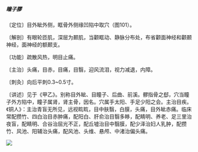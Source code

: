 ##### 瞳子膠

〔定位〕目外眦外侧，眶骨外侧缘凹陷中取穴（图101）。

〔解剖〕有眼轮匝肌，深层为颞肌，当颧眶动、静脉分布处，布省颧面神经和颧颞神经，面神经的额颞支。

〔功能〕疏散风热，明目止痛。

〔主治〕头痛，目赤，目痛，目翳，迎风流泪，视力减退，内障。

〔刺灸〕向后平刺0.3~0.5寸。

〔讲述〕见于《甲乙》。别称目外眦、目瞳子、后曲、前溪。髎指骨之郄，穴当瞳子外方陷中，瞳子属肾，肾主骨，因名。穴属手太阳、手足少阳之会。主治目疾。《铜人》：主治青盲无所见，远视䀮䀮，目中肤翳，白膜，头痛，目外眦赤痛。临床常配攒竹、四白治目赤肿痛，配阳白、肝俞治目翳多眵，配睛明、养老、足三里治夜盲，配睛明、合谷治屈光不正，配丘墟治目中翳膜，配少泽治妇人乳肿，配攒竹、风池、阳辅治头痛，配风池、头维、悬颅、中渚治偏头痛。 

![](img/图101.jpg)
